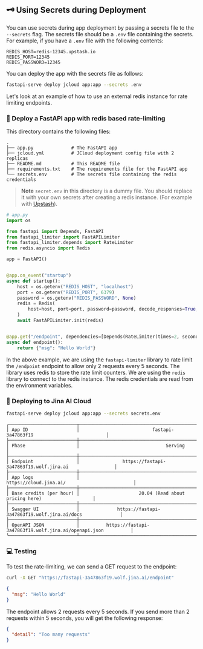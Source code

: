 ## 🗝️ Using Secrets during Deployment

You can use secrets during app deployment by passing a secrets file to the `--secrets` flag. The secrets file should be a `.env` file containing the secrets. For example, if you have a `.env` file with the following contents:

```text
REDIS_HOST=redis-12345.upstash.io
REDIS_PORT=12345
REDIS_PASSWORD=12345
```

You can deploy the app with the secrets file as follows:

```bash
fastapi-serve deploy jcloud app:app --secrets .env
```

Let's look at an example of how to use an external redis instance for rate limiting endpoints.

### 🚦 Deploy a FastAPI app with redis based rate-limiting

This directory contains the following files:

```
.
├── app.py              # The FastAPI app
├── jcloud.yml          # JCloud deployment config file with 2 replicas
├── README.md           # This README file
├── requirements.txt    # The requirements file for the FastAPI app
└── secrets.env         # The secrets file containing the redis credentials
```

> **Note**
> `secret.env` in this directory is a dummy file. You should replace it with your own secrets after creating a redis instance. (For example with [Upstash](https://upstash.com/)).


```python
# app.py
import os

from fastapi import Depends, FastAPI
from fastapi_limiter import FastAPILimiter
from fastapi_limiter.depends import RateLimiter
from redis.asyncio import Redis

app = FastAPI()


@app.on_event("startup")
async def startup():
    host = os.getenv("REDIS_HOST", "localhost")
    port = os.getenv("REDIS_PORT", 6379)
    password = os.getenv("REDIS_PASSWORD", None)
    redis = Redis(
        host=host, port=port, password=password, decode_responses=True, ssl=True
    )
    await FastAPILimiter.init(redis)


@app.get("/endpoint", dependencies=[Depends(RateLimiter(times=2, seconds=5))])
async def endpoint():
    return {"msg": "Hello World"}
```

In the above example, we are using the `fastapi-limiter` library to rate limit the `/endpoint` endpoint to allow only 2 requests every 5 seconds. The library uses redis to store the rate limit counters. We are using the `redis` library to connect to the redis instance. The redis credentials are read from the environment variables.


### 🚀 Deploying to Jina AI Cloud

```bash
fastapi-serve deploy jcloud app:app --secrets secrets.env
```

```text
╭─────────────────────────┬────────────────────────────────────────────────────────────────────────╮
│ App ID                  │                           fastapi-3a47863f19                           │
├─────────────────────────┼────────────────────────────────────────────────────────────────────────┤
│ Phase                   │                                Serving                                 │
├─────────────────────────┼────────────────────────────────────────────────────────────────────────┤
│ Endpoint                │                https://fastapi-3a47863f19.wolf.jina.ai                 │
├─────────────────────────┼────────────────────────────────────────────────────────────────────────┤
│ App logs                │                         https://cloud.jina.ai/                         │
├─────────────────────────┼────────────────────────────────────────────────────────────────────────┤
│ Base credits (per hour) │                      20.04 (Read about pricing here)                   │
├─────────────────────────┼────────────────────────────────────────────────────────────────────────┤
│ Swagger UI              │              https://fastapi-3a47863f19.wolf.jina.ai/docs              │
├─────────────────────────┼────────────────────────────────────────────────────────────────────────┤
│ OpenAPI JSON            │          https://fastapi-3a47863f19.wolf.jina.ai/openapi.json          │
╰─────────────────────────┴────────────────────────────────────────────────────────────────────────╯
```

### 💻 Testing

To test the rate-limiting, we can send a GET request to the endpoint:

```bash
curl -X GET "https://fastapi-3a47863f19.wolf.jina.ai/endpoint"
```

```json
{
  "msg": "Hello World"
}
```

The endpoint allows 2 requests every 5 seconds. If you send more than 2 requests within 5 seconds, you will get the following response:

```json
{
  "detail": "Too many requests"
}
```

